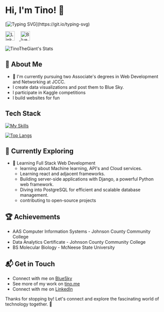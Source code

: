 # Hi, I'm Tino! 👋

[![Typing SVG](https://readme-typing-svg.demolab.com?font=Roboto&weight=600&pause=1000&color=00FF80&random=false&width=650&lines=I+am+a+Web+Development+and+Networking+Student%2C;Interested+in+Machine+Learning+and+Full-Stack+Development.)](https://git.io/typing-svg)



<p align="left">
  <!-- LinkedIn -->
  <a href="https://www.linkedin.com/in/tino-kaseke/" target="_blank">
      <img src="https://upload.wikimedia.org/wikipedia/commons/c/ca/LinkedIn_logo_initials.png" alt="LinkedIn" style="width:30px; height:30px; margin-right:15px;">
  </a>

  <!-- Bluesky -->
  <a href="https://bsky.app/profile/tinodevelops.bsky.social" target="_blank">
      <img src="https://upload.wikimedia.org/wikipedia/commons/7/7a/Bluesky_Logo.svg" alt="Bluesky" style="width:30px; height:30px; margin-right:15px;">
  </a>
</p>



![TinoTheGiant's Stats](https://github-readme-stats.vercel.app/api?username=TinoTheGiant&theme=vue-dark&show_icons=true&hide_border=true&count_private=true)





## 🚀 About Me

- 🔭 I'm currently pursuing two Associate's degrees in Web Development and Networking at JCCC.
- I create data visualizations and post them to Blue Sky.
- I participate in Kaggle competitions
- I build websites for fun

## Tech Stack
[![My Skills](https://skillicons.dev/icons?i=js,html,css,python,cpp,php,django,fastapi,typescript,tailwind,mongodb,bash,bootstrap,github,postgres,vercel,svelte,threejs&perline=6)](https://skillicons.dev)

[![Top Langs](https://github-readme-stats.vercel.app/api/top-langs/?username=TinoTheGiant&hide_progress=true)](https://github.com/TinoTheGiant/github-readme-stats)

## 🌱 Currently Exploring

- 🚀 Learning Full Stack Web Development
  - learning about Machine learning, API's and Cloud services.
  - Learning react and adjacent frameworks.
  - Building server-side applications with Django, a powerful Python web framework.
  - Diving into PostgreSQL for efficient and scalable database management.
  - contributing to open-source projects

 ## 🏆 Achievements

- AAS Computer Information Systems - Johnson County Community College
- Data Analytics Certificate - Johnson County Community College
- BS Molecular Biology - McNeese State University


## 📬 Get in Touch

- Connect with me on [BlueSky](https://bsky.app/profile)
- See more of my work on [tino.me](https://tinok.vercel.app/)
- Connect with me on [LinkedIn](https://www.linkedin.com/in/tino-kaseke/)



Thanks for stopping by! Let's connect and explore the fascinating world of technology together. 🚀




